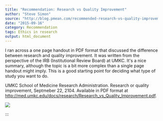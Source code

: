 ```yaml
---
title: "Recommendation: Research vs Quality Improvement"
author: "Steve Simon"
source: "http://blog.pmean.com/recommended-research-vs-quality-improvement/"
date: "2015-09-16"
category: Recommendation
tags: Ethics in research
output: html_document
---
```


I ran across a one page handout in PDF format that discussed the
difference between research and quality improvement. It was written from
the perspective of the IRB (Institutional Review Board) at UMKC. It's a
nice summary, although the topic is a bit more complex than a single
page handout might imply. This is a good starting point for deciding
what type of study you want to do.

<!---More--->

UMKC School of Medicine Research Administration. Research or quality
improvement, Septmeber 22, 2104. Available in PDF format at
<http://med.umkc.edu/docs/research/Research_vs_Quality_Improvement.pdf>.

![](../../../images/recommended-research-vs-quality-improvement01.png)


:::

